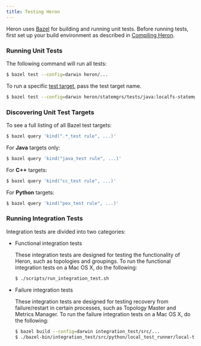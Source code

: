 ```yaml
---
title: Testing Heron
---
```


Heron uses [Bazel](../../developers/compiling#installing-bazel) for building
and running unit tests. Before running tests, first set up your build environment
as described in [Compiling Heron](../../developers/compiling).

### Running Unit Tests

The following command will run all tests:

```bash
$ bazel test --config=darwin heron/...
```

To run a specific [test
target](http://bazel.io/docs/test-encyclopedia.html), pass the test target name.

```bash
$ bazel test --config=darwin heron/statemgrs/tests/java:localfs-statemgr_unittest
```

### Discovering Unit Test Targets

To see a full listing of all Bazel test targets:

```bash
$ bazel query 'kind(".*_test rule", ...)'
```

For **Java** targets only:

```bash
$ bazel query 'kind("java_test rule", ...)'
```

For **C++** targets:

```bash
$ bazel query 'kind("cc_test rule", ...)'
```

For **Python** targets:

```bash
$ bazel query 'kind("pex_test rule", ...)'
```

### Running Integration Tests

Integration tests are divided into two categories:

* Functional integration tests

    These integration tests are designed for testing the functionality of 
    Heron, such as topologies and groupings.
    To run the functional integration tests on a Mac OS X, do the following:

    ```bash
    $ ./scripts/run_integration_test.sh
    ```

* Failure integration tests

    These integration tests are designed for testing recovery from failure/restart
    in certain processes, such as Topology Master and Metrics Manager.
    To run the failure integration tests on a Mac OS X, do the following:

    ```bash
    $ bazel build --config=darwin integration_test/src/...
    $ ./bazel-bin/integration_test/src/python/local_test_runner/local-test-runner
    ```
